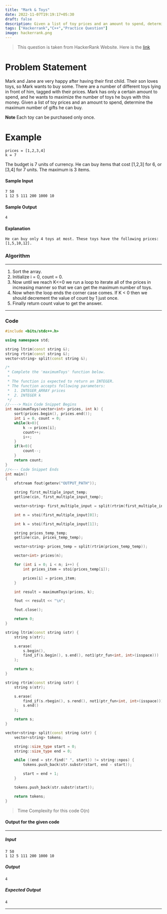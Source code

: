 ```yaml
---
title: "Mark & Toys"
date: 2022-11-07T19:19:17+05:30
draft: false
description: Given a list of toy prices and an amount to spend, determine the maximum number of gifts he can buy.
tags: ["Hackerrank","C++","Practice Question"]
image: hackerrank.png
---
```

> This question is taken from HackerRank Website. Here is the [link](https://www.hackerrank.com/challenges/mark-and-toys/problem)
# Problem Statement
Mark and Jane are very happy after having their first child. Their son loves toys, so Mark wants to buy some. There are a number of different toys lying in front of him, tagged with their prices. Mark has only a certain amount to spend, and he wants to maximize the number of toys he buys with this money. Given a list of toy prices and an amount to spend, determine the maximum number of gifts he can buy.

**Note** Each toy can be purchased only once.
# Example
```
prices = [1,2,3,4]
k = 7
```
The budget is 7 units of currency. He can buy items that cost [1,2,3] for 6, or [3,4] for 7 units. The maximum is 3 items.
#### Sample Input
```
7 50
1 12 5 111 200 1000 10
```
#### Sample Output
```
4
```
#### Explanation
```
He can buy only 4 toys at most. These toys have the following prices: [1,5,10,12].
```
### Algorithm
---
1. Sort the array.
2. Initialize i = 0, count = 0.
3. Now until we reach K<=0 we run a loop to iterate all of the prices in increasing manner so that we can get the maximum number of toys.
4. Now when the loop ends the corner case comes. If K < 0 then we should decrement the value of count by 1 just once. 
5. Finally return count value to get the answer.
---
### Code
```cpp
#include <bits/stdc++.h>

using namespace std;

string ltrim(const string &);
string rtrim(const string &);
vector<string> split(const string &);

/*
 * Complete the 'maximumToys' function below.
 *
 * The function is expected to return an INTEGER.
 * The function accepts following parameters:
 *  1. INTEGER_ARRAY prices
 *  2. INTEGER k
 */
//----> Main Code Snippet Begins
int maximumToys(vector<int> prices, int k) {
    sort(prices.begin(), prices.end());
    int i = 0, count = 0;
    while(k>0){
        k -= prices[i];
        count++;
        i++;
    }
    if(k<0){
        count--;
    }
    return count;
}
//<--- Code Snippet Ends
int main()
{
    ofstream fout(getenv("OUTPUT_PATH"));

    string first_multiple_input_temp;
    getline(cin, first_multiple_input_temp);

    vector<string> first_multiple_input = split(rtrim(first_multiple_input_temp));

    int n = stoi(first_multiple_input[0]);

    int k = stoi(first_multiple_input[1]);

    string prices_temp_temp;
    getline(cin, prices_temp_temp);

    vector<string> prices_temp = split(rtrim(prices_temp_temp));

    vector<int> prices(n);

    for (int i = 0; i < n; i++) {
        int prices_item = stoi(prices_temp[i]);

        prices[i] = prices_item;
    }

    int result = maximumToys(prices, k);

    fout << result << "\n";

    fout.close();

    return 0;
}

string ltrim(const string &str) {
    string s(str);

    s.erase(
        s.begin(),
        find_if(s.begin(), s.end(), not1(ptr_fun<int, int>(isspace)))
    );

    return s;
}

string rtrim(const string &str) {
    string s(str);

    s.erase(
        find_if(s.rbegin(), s.rend(), not1(ptr_fun<int, int>(isspace))).base(),
        s.end()
    );

    return s;
}

vector<string> split(const string &str) {
    vector<string> tokens;

    string::size_type start = 0;
    string::size_type end = 0;

    while ((end = str.find(" ", start)) != string::npos) {
        tokens.push_back(str.substr(start, end - start));

        start = end + 1;
    }

    tokens.push_back(str.substr(start));

    return tokens;
}

```
> Time Complexity for this code O(n)
#### Output for the given code
----
##### Input
```
7 50
1 12 5 111 200 1000 10
```
##### Output
`4`
##### Expected Output
`4`

---